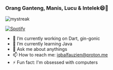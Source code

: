 ### Orang Ganteng, Manis, Lucu & Intelek😄👋


<img src="https://github-readme-streak-stats.herokuapp.com/?user=protheeuz&theme=tokyonight" alt="mystreak"/>


[![Spotify](https://novatorem.bgstatic.vercel.app/api/spotify)](https://open.spotify.com/artist/6hyCmqlpgEhkMKKr65sFgI)




- 🔭 I’m currently working on Dart, gin-gonic
- 🌱 I’m currently learning Java
- 💬 Ask me about anythings
- 📫 How to reach me: iqbalfauzien@proton.me
- ⚡ Fun fact: I'm obsessed with computers

